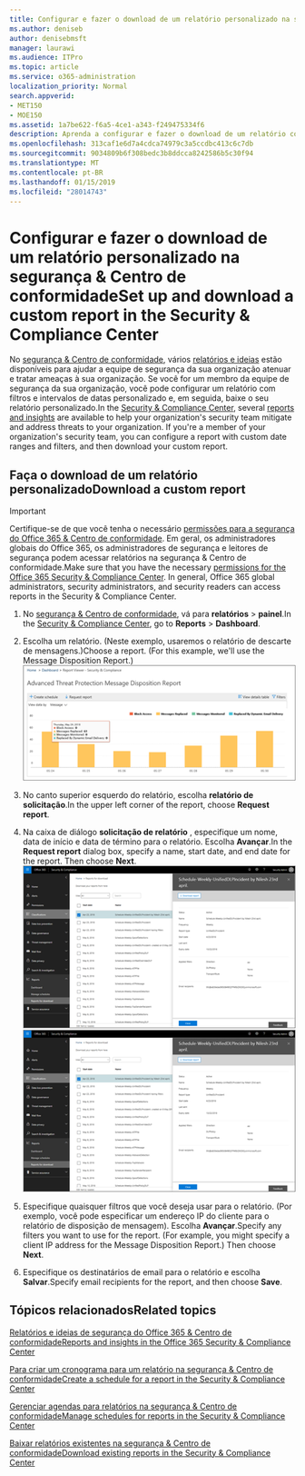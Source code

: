```yaml
---
title: Configurar e fazer o download de um relatório personalizado na segurança &amp; Centro de conformidade
ms.author: deniseb
author: denisebmsft
manager: laurawi
ms.audience: ITPro
ms.topic: article
ms.service: o365-administration
localization_priority: Normal
search.appverid:
- MET150
- MOE150
ms.assetid: 1a7be622-f6a5-4ce1-a343-f249475334f6
description: Aprenda a configurar e fazer o download de um relatório com um intervalo de datas personalizado e os filtros de segurança &amp; Centro de conformidade.
ms.openlocfilehash: 313caf1e6d7a4cdca74979c3a5ccdbc413c6c7db
ms.sourcegitcommit: 9034809b6f308bedc3b8ddcca8242586b5c30f94
ms.translationtype: MT
ms.contentlocale: pt-BR
ms.lasthandoff: 01/15/2019
ms.locfileid: "28014743"
---
```

# <a name="set-up-and-download-a-custom-report-in-the-security-amp-compliance-center"></a><span data-ttu-id="609cc-103">Configurar e fazer o download de um relatório personalizado na segurança &amp; Centro de conformidade</span><span class="sxs-lookup"><span data-stu-id="609cc-103">Set up and download a custom report in the Security &amp; Compliance Center</span></span>

<span data-ttu-id="609cc-p101">No [segurança &amp; Centro de conformidade](https://protection.office.com), vários [relatórios e ideias](reports-and-insights-in-security-and-compliance.md) estão disponíveis para ajudar a equipe de segurança da sua organização atenuar e tratar ameaças à sua organização. Se você for um membro da equipe de segurança da sua organização, você pode configurar um relatório com filtros e intervalos de datas personalizado e, em seguida, baixe o seu relatório personalizado.</span><span class="sxs-lookup"><span data-stu-id="609cc-p101">In the [Security &amp; Compliance Center](https://protection.office.com), several [reports and insights](reports-and-insights-in-security-and-compliance.md) are available to help your organization's security team mitigate and address threats to your organization. If you're a member of your organization's security team, you can configure a report with custom date ranges and filters, and then download your custom report.</span></span> 
  
## <a name="download-a-custom-report"></a><span data-ttu-id="609cc-106">Faça o download de um relatório personalizado</span><span class="sxs-lookup"><span data-stu-id="609cc-106">Download a custom report</span></span>

> [!IMPORTANT]
> <span data-ttu-id="609cc-p102">Certifique-se de que você tenha o necessário [permissões para a segurança do Office 365 &amp; Centro de conformidade](permissions-in-the-security-and-compliance-center.md). Em geral, os administradores globais do Office 365, os administradores de segurança e leitores de segurança podem acessar relatórios na segurança &amp; Centro de conformidade.</span><span class="sxs-lookup"><span data-stu-id="609cc-p102">Make sure that you have the necessary [permissions for the Office 365 Security &amp; Compliance Center](permissions-in-the-security-and-compliance-center.md). In general, Office 365 global administrators, security administrators, and security readers can access reports in the Security &amp; Compliance Center.</span></span> 
  
1. <span data-ttu-id="609cc-109">No [segurança &amp; Centro de conformidade](https://protection.office.com), vá para **relatórios** \> **painel**.</span><span class="sxs-lookup"><span data-stu-id="609cc-109">In the [Security &amp; Compliance Center](https://protection.office.com), go to **Reports** \> **Dashboard**.</span></span>
    
2. <span data-ttu-id="609cc-p103">Escolha um relatório. (Neste exemplo, usaremos o relatório de descarte de mensagens.)</span><span class="sxs-lookup"><span data-stu-id="609cc-p103">Choose a report. (For this example, we'll use the Message Disposition Report.)</span></span><br/>![Escolha solicitar o relatório para baixar um relatório](media/b566925d-b9d9-453d-9bdd-f2637c7ba140.png)
  
3. <span data-ttu-id="609cc-113">No canto superior esquerdo do relatório, escolha **relatório de solicitação**.</span><span class="sxs-lookup"><span data-stu-id="609cc-113">In the upper left corner of the report, choose **Request report**.</span></span>
    
4. <span data-ttu-id="609cc-p104">Na caixa de diálogo **solicitação de relatório** , especifique um nome, data de início e data de término para o relatório. Escolha **Avançar**.</span><span class="sxs-lookup"><span data-stu-id="609cc-p104">In the **Request report** dialog box, specify a name, start date, and end date for the report. Then choose **Next**.</span></span><br/><span data-ttu-id="609cc-116">![Na segurança &amp; Centro de conformidade, escolha relatórios \> relatórios para download](media/65e625f5-c98c-49fc-9c1f-8c80ec8308fd.png)</span><span class="sxs-lookup"><span data-stu-id="609cc-116">![In the Security &amp; Compliance Center, choose Reports \> Reports for download](media/65e625f5-c98c-49fc-9c1f-8c80ec8308fd.png)</span></span>
  
5. <span data-ttu-id="609cc-p105">Especifique quaisquer filtros que você deseja usar para o relatório. (Por exemplo, você pode especificar um endereço IP do cliente para o relatório de disposição de mensagem). Escolha **Avançar**.</span><span class="sxs-lookup"><span data-stu-id="609cc-p105">Specify any filters you want to use for the report. (For example, you might specify a client IP address for the Message Disposition Report.) Then choose **Next**.</span></span>
    
6. <span data-ttu-id="609cc-119">Especifique os destinatários de email para o relatório e escolha **Salvar**.</span><span class="sxs-lookup"><span data-stu-id="609cc-119">Specify email recipients for the report, and then choose **Save**.</span></span>
    
## <a name="related-topics"></a><span data-ttu-id="609cc-120">Tópicos relacionados</span><span class="sxs-lookup"><span data-stu-id="609cc-120">Related topics</span></span>

[<span data-ttu-id="609cc-121">Relatórios e ideias de segurança do Office 365 &amp; Centro de conformidade</span><span class="sxs-lookup"><span data-stu-id="609cc-121">Reports and insights in the Office 365 Security &amp; Compliance Center</span></span>](reports-and-insights-in-security-and-compliance.md)
  
[<span data-ttu-id="609cc-122">Para criar um cronograma para um relatório na segurança &amp; Centro de conformidade</span><span class="sxs-lookup"><span data-stu-id="609cc-122">Create a schedule for a report in the Security &amp; Compliance Center</span></span>](create-a-schedule-for-a-report.md)
  
[<span data-ttu-id="609cc-123">Gerenciar agendas para relatórios na segurança &amp; Centro de conformidade</span><span class="sxs-lookup"><span data-stu-id="609cc-123">Manage schedules for reports in the Security &amp; Compliance Center</span></span>](manage-schedules-for-multiple-reports.md)
  
[<span data-ttu-id="609cc-124">Baixar relatórios existentes na segurança &amp; Centro de conformidade</span><span class="sxs-lookup"><span data-stu-id="609cc-124">Download existing reports in the Security &amp; Compliance Center</span></span>](download-existing-reports.md)
  

